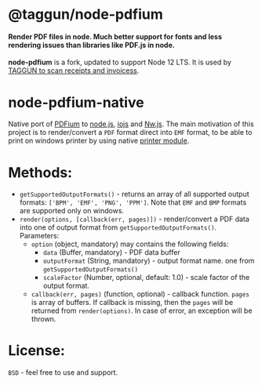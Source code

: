 # @taggun/node-pdfium

#### Render PDF files in node. Much better support for fonts and less rendering issues than libraries like PDF.js in node.

**node-pdfium** is a fork, updated to support Node 12 LTS. It is used by [TAGGUN to scan receipts and invoicess](https://www.taggun.io).

# node-pdfium-native
Native port of [PDFium](https://code.google.com/p/pdfium/) to [node.js](https://nodejs.org/), [iojs](https://iojs.org/en/index.html) and [Nw.js](http://nwjs.io/).
The main motivation of this project is to render/convert a `PDF` format direct into `EMF` format, to be able to print on windows printer by using native [printer module](https://github.com/tojocky/node-printer).

# Methods:
* `getSupportedOutputFormats()` - returns an array of all supported output formats: `['BPM', 'EMF', 'PNG', 'PPM']`. Note that `EMF` and `BMP` formats are supported only on windows.
* `render(options, [callback(err, pages)])` - render/convert a PDF data into one of output format from `getSupportedOutputFormats()`.
Parameters:
  * `option` (object, mandatory) may contains the following fields:
    * `data` (Buffer, mandatory) - PDF data buffer
    * `outputFormat` (String, mandatory) - output format name. one from `getSupportedOutputFormats()`
    * `scaleFactor` (Number, optional, default: 1.0) - scale factor of the output format.
  *  `callback(err, pages)` (function, optional) - callback function. `pages` is array of buffers. If callback is missing, then the `pages` will be returned from `render(options)`. In case of error, an exception will be thrown.

# License:
`BSD` - feel free to use and support.
